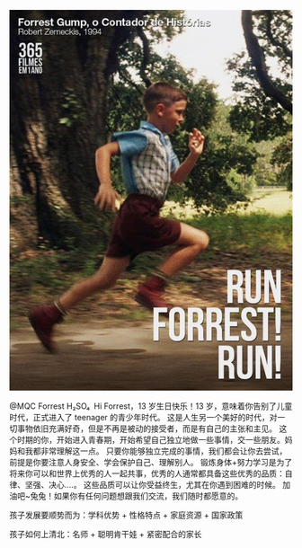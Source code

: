 ![Run Forrest](./images/run-forrest.jpg#pic_center)

@MQC Forrest H₂SO₄ 
Hi Forrest，13 岁生日快乐！13 岁，意味着你告别了儿童时代，正式进入了 teenager 的青少年时代。
这是人生另一个美好的时代，对一切事物依旧充满好奇，但是不再是被动的接受者，而是有自己的主张和主见。
这个时期的你，开始进入青春期，开始希望自己独立地做一些事情，交一些朋友。妈妈和我都非常理解这一点。
只要你能够独立完成的事情，我们都会让你去尝试，前提是你要注意人身安全、学会保护自己、理解别人。
锻炼身体+努力学习是为了将来你可以和世界上优秀的人一起共事，优秀的人通常都具备这些优秀的品质：自律、坚强、决心....。
这些品质可以让你受益终生，尤其在你遇到困难的时候。
加油吧~兔兔！如果你有任何问题想跟我们交流，我们随时都愿意的。

孩子发展要顺势而为：学科优势 + 性格特点 + 家庭资源 + 国家政策

孩子如何上清北：名师 + 聪明肯干娃 + 紧密配合的家长
